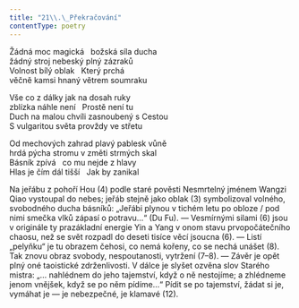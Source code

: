 ```yaml
---
title: "21\\.\_Překračování"
contentType: poetry
---
```


<section>

Žádná moc magická   božská síla ducha  
žádný stroj nebeský plný zázraků  
Volnost bílý oblak   Který prchá  
věčně kamsi hnaný větrem soumraku

</section>

<section>

Vše co z dálky jak na dosah ruky  
zblízka náhle není   Prostě není tu  
Duch na malou chvíli zasnoubený s Cestou  
S vulgaritou světa provždy ve střetu

</section>

<section>

Od mechových zahrad plavý pablesk vůně  
hrdá pýcha stromu v změti strmých skal  
Básník zpívá   co mu nejde z hlavy  
Hlas je čím dál tišší   Jak by zanikal

</section>


<section>

Na jeřábu z pohoří Hou (4) podle staré pověsti Nesmrtelný jménem Wangzi Qiao vystoupal do nebes; jeřáb stejně jako oblak (3) symbolizoval volného, svobodného ducha básníků: „Jeřábi plynou v tichém letu po obloze / pod nimi smečka vlků zápasí o potravu…“ (Du Fu). — Vesmírnými silami (6) jsou v originále ty prazákladní energie Yin a Yang v onom stavu prvopočátečního chaosu, než se svět rozpadl do deseti tisíce věcí jsoucna (6). — Listí „pelyňku“ je tu obrazem čehosi, co nemá kořeny, co se nechá unášet (8). Tak znovu obraz svobody, nespoutanosti, vytržení (7–8). — Závěr je opět plný oné taoistické zdrženlivosti. V dálce je slyšet ozvěna slov Starého mistra: „… nahlédnem do jeho tajemství, když o ně nestojíme; a zhlédneme jenom vnějšek, když se po něm pídíme…“ Pídit se po tajemství, žádat si je, vymáhat je — je nebezpečné, je klamavé (12).

</section>
